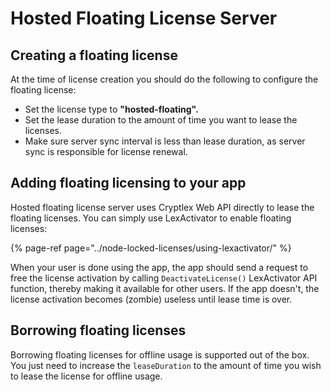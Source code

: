 # Hosted Floating License Server

## Creating a floating license

At the time of license creation you should do the following to configure the floating license:

* Set the license type to **"hosted-floating".**
* Set the lease duration to the amount of time you want to lease the licenses.
* Make sure server sync interval is less than lease duration, as server sync is responsible for license renewal.

## Adding floating licensing to your app

Hosted floating license server uses Cryptlex Web API directly to lease the floating licenses. You can simply use LexActivator to enable floating licenses:

{% page-ref page="../node-locked-licenses/using-lexactivator/" %}

When your user is done using the app, the app should send a request to free the license activation by calling `DeactivateLicense()` LexActivator API function, thereby making it available for other users. If the app doesn't, the license activation becomes \(zombie\) useless until lease time is over.

## Borrowing floating licenses

Borrowing floating licenses for offline usage is supported out of the box. You just need to increase the `leaseDuration` to the amount of time you wish to lease the license for offline usage.

